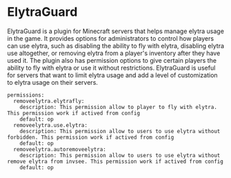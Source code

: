 # ElytraGuard
ElytraGuard is a plugin for Minecraft servers that helps manage elytra usage in the game. It provides options for administrators to control how players can use elytra, such as disabling the ability to fly with elytra, disabling elytra use altogether, or removing elytra from a player's inventory after they have used it. The plugin also has permission options to give certain players the ability to fly with elytra or use it without restrictions. ElytraGuard is useful for servers that want to limit elytra usage and add a level of customization to elytra usage on their servers.

```
permissions:
  removeelytra.elytrafly:
    description: This permission allow to player to fly with elytra. This permission work if actived from config
    default: op
  removeelytra.use.elytra:
    description: This permission allow to users to use elytra without forbidden. This permission work if actived from config
    default: op
  removeelytra.autoremoveelytra:
    description: This permission allow to users to use elytra without remove elytra from invsee. This permission work if actived from config
    default: op
```